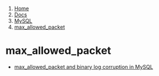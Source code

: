<!-- -
Title: max_allowed_packet
First Published: 2012-05-15
- -->

<ol class="breadcrumb" itemprop="breadcrumb">
	<li><a href="/">Home</a></li>
	<li><a href="/docs/">Docs</a></li>
	<li><a href="/docs/mysql/">MySQL</a></li>
	<li><a href="/docs/mysql/max_allowed_packet.html">max_allowed_packet</a></li>
</ol>

max_allowed_packet
==================

*   [max_allowed_packet and binary log corruption in MySQL](http://www.mysqlperformanceblog.com/2014/05/14/max_allowed_packet-and-binary-log-corruption-in-mysql/)

